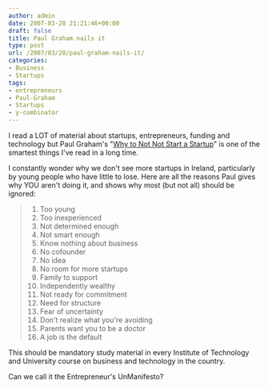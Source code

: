 ```yaml
---
author: admin
date: 2007-03-28 21:21:46+00:00
draft: false
title: Paul Graham nails it
type: post
url: /2007/03/28/paul-graham-nails-it/
categories:
- Business
- Startups
tags:
- entrepreneurs
- Paul-Graham
- Startups
- y-combinator
---
```


I read a LOT of material about startups, entrepreneurs, funding and technology but Paul Graham's "[Why to Not Not Start a Startup](http://paulgraham.com/notnot.html)" is one of the smartest things I've read in a long time.

I constantly wonder why we don't see more startups in Ireland, particularly by young people who have little to lose. Here are all the reasons Paul gives why YOU aren't doing it, and shows why most (but not all) should be ignored:



<blockquote>

> 
> 
  1. Too young
  2. Too inexperienced
  3. Not determined enough
  4. Not smart enough
  5. Know nothing about business
  6. No cofounder
  7. No idea
  8. No room for more startups
  9. Family to support
  10. Independently wealthy
  11. Not ready for commitment
  12. Need for structure
  13. Fear of uncertainty
  14. Don't realize what you're avoiding
  15. Parents want you to be a doctor
  16. A job is the default

</blockquote>




This should be mandatory study material in every Institute of Technology and University course on business and technology in the country.

Can we call it the Entrepreneur's UnManifesto?

